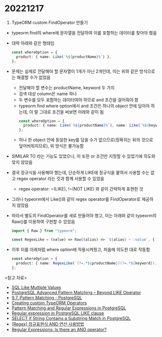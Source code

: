 # 20221217

1. TypeORM custom FindOperator 만들기

- typeorm find의 where에 문자열을 전달하여 이를 포함하는 데이터를 찾아야 했음
- 대략 아래와 같은 형태임
  ```ts
  const whereOption = {
    product: { name: Like(`%${productName}%`) },
  };
  ```
- 문제는 실제로 전달해야 할 문자열이 1개가 아닌 2개인데, 이는 위와 같은 방식으로는 해결할 수가 없었음
  - 전달해야 할 변수는 productName, keyword 두 가지
  - 검색 대상 column은 name 하나
  - 두 변수를 모두 포함하는 데이터여야 하므로 and 조건을 걸어줘야 함
  - typeorm find where option에서 and 조건은 하나의 object 안에 담아야 하는데, 이 말 그대로 조건을 써보면 아래와 같이 됨
    ```ts
    const whereOption = {
      product: { name: Like(`%${productName}%`), name: Like(`%${keyword}%`) },
    };
    ```
  - 허나 한 object 안에 동일한 key를 담을 수가 없으므로(정확히는 뒤의 것으로 덮어씌워지므로), 위 방식은 불가능함
- SIMILAR TO 라는 기능도 있었으나, 이 또한 or 조건만 지정할 수 있었기에 의도와 맞지 않았음
- 결국 정규식을 사용해야 했는데, 단순하게 LIKE에 정규식을 붙여서 사용할 수는 없고 regex operator 라는 것과 함께 사용할 수 있었음
  - regex operator: ~(LIKE), !~(NOT LIKE) 와 같이 간략하게 표현한 것
- 그러나 typeorm에서 Like()와 같이 regex operator를 FindOperator로 제공하지 않았음
- 따라서 별도의 FindOperator를 새로 만들어야 했고, 이는 아래와 같이 typeorm의 Raw()를 이용하여 구현할 수 있었음

  ```ts
  import { Raw } from "typeorm";

  const RegexLike = (value) => Raw((alias) => `${alias} ~ :value`, { value });
  ```

- 이후 이를 아래처럼 where option에 적용시켜줬고, 처음에 의도한 대로 작동함
  ```ts
  const whereOption = {
    product: { name: RegexLike(`(?=.*${productName})(?=.*${keyword}).*`) },
  };
  ```

<참고 자료>

- [SQL Like Multiple Values](https://linuxhint.com/sql-like-multiple-values/)
- [PostgreSQL Advanced Pattern Matching – Beyond LIKE Operator](https://data-nerd.blog/2022/06/14/beyond-like-operator-advanced-pattern-matching-in-postgresql/)
- [9.7. Pattern Matching - PostgreSQL](https://www.postgresql.org/docs/current/functions-matching.html)
- [Creating custom TypeORM Operators](https://dev.to/joeflateau/creating-custom-typeorm-operators-36oh)
- [Pattern Matching and Regular Expressions in PostgreSQL](https://towardsdatascience.com/pattern-matching-and-regular-expressions-in-postgresql-cd1fa76e5f3f)
- [Regular expression in PostgreSQL LIKE clause](https://stackoverflow.com/questions/24368404/regular-expression-in-postgresql-like-clause)
- [SELECT if String Contains a Substring Match in PostgreSQL](https://www.delftstack.com/howto/postgres/postgresql-select-if-string-contains/)
- [[Regex] 정규표현식 AND 연산 사용방법](http://1004lucifer.blogspot.com/2019/04/regex-and.html)
- [Regular Expressions: Is there an AND operator?](https://stackoverflow.com/questions/469913/regular-expressions-is-there-an-and-operator)
